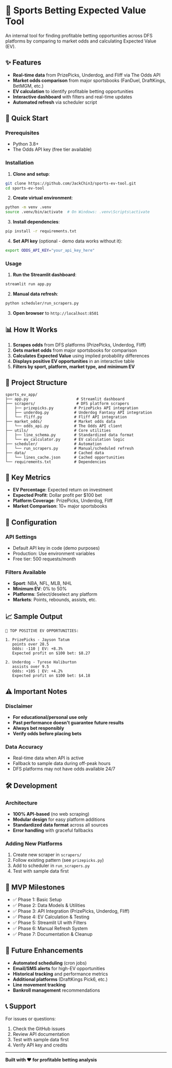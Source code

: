 # 🎯 Sports Betting Expected Value Tool

An internal tool for finding profitable betting opportunities across DFS platforms by comparing to market odds and calculating Expected Value (EV).

## ✨ Features

- **Real-time data** from PrizePicks, Underdog, and Fliff via The Odds API
- **Market odds comparison** from major sportsbooks (FanDuel, DraftKings, BetMGM, etc.)
- **EV calculation** to identify profitable betting opportunities
- **Interactive dashboard** with filters and real-time updates
- **Automated refresh** via scheduler script

## 🚀 Quick Start

### Prerequisites
- Python 3.8+
- The Odds API key (free tier available)

### Installation

1. **Clone and setup**:
```bash
git clone https://github.com/JackChin3/sports-ev-tool.git
cd sports-ev-tool
```

2. **Create virtual environment**:
```bash
python -m venv .venv
source .venv/bin/activate  # On Windows: .venv\Scripts\activate
```

3. **Install dependencies**:
```bash
pip install -r requirements.txt
```

4. **Set API key** (optional - demo data works without it):
```bash
export ODDS_API_KEY="your_api_key_here"
```

### Usage

1. **Run the Streamlit dashboard**:
```bash
streamlit run app.py
```

2. **Manual data refresh**:
```bash
python scheduler/run_scrapers.py
```

3. **Open browser** to `http://localhost:8501`

## 📊 How It Works

1. **Scrapes odds** from DFS platforms (PrizePicks, Underdog, Fliff)
2. **Gets market odds** from major sportsbooks for comparison
3. **Calculates Expected Value** using implied probability differences
4. **Displays positive EV opportunities** in an interactive table
5. **Filters by sport, platform, market type, and minimum EV**

## 📁 Project Structure

```
sports_ev_app/
├── app.py                     # Streamlit dashboard
├── scrapers/                  # DFS platform scrapers
│   ├── prizepicks.py         # PrizePicks API integration
│   ├── underdog.py           # Underdog Fantasy API integration
│   └── fliff.py              # Fliff API integration
├── market_odds/              # Market odds data
│   └── odds_api.py           # The Odds API client
├── utils/                    # Core utilities
│   ├── line_schema.py        # Standardized data format
│   └── ev_calculator.py      # EV calculation logic
├── scheduler/                # Automation
│   └── run_scrapers.py       # Manual/scheduled refresh
├── data/                     # Cached data
│   └── lines_cache.json      # Cached opportunities
└── requirements.txt          # Dependencies
```

## 🎯 Key Metrics

- **EV Percentage**: Expected return on investment
- **Expected Profit**: Dollar profit per $100 bet
- **Platform Coverage**: PrizePicks, Underdog, Fliff
- **Market Comparison**: 10+ major sportsbooks

## 🔧 Configuration

### API Settings
- Default API key in code (demo purposes)
- Production: Use environment variables
- Free tier: 500 requests/month

### Filters Available
- **Sport**: NBA, NFL, MLB, NHL
- **Minimum EV**: 0% to 50%
- **Platforms**: Select/deselect any platform
- **Markets**: Points, rebounds, assists, etc.

## 📈 Sample Output

```
🚀 TOP POSITIVE EV OPPORTUNITIES:

1. PrizePicks - Jayson Tatum
   points over 28.5
   Odds: -110 | EV: +8.3%
   Expected profit on $100 bet: $8.27

2. Underdog - Tyrese Haliburton  
   assists over 9.5
   Odds: +105 | EV: +4.2%
   Expected profit on $100 bet: $4.18
```

## ⚠️ Important Notes

### Disclaimer
- **For educational/personal use only**
- **Past performance doesn't guarantee future results**
- **Always bet responsibly**
- **Verify odds before placing bets**

### Data Accuracy
- Real-time data when API is active
- Fallback to sample data during off-peak hours
- DFS platforms may not have odds available 24/7

## 🛠️ Development

### Architecture
- **100% API-based** (no web scraping)
- **Modular design** for easy platform additions
- **Standardized data format** across all sources
- **Error handling** with graceful fallbacks

### Adding New Platforms
1. Create new scraper in `scrapers/`
2. Follow existing pattern (see `prizepicks.py`)
3. Add to scheduler in `run_scrapers.py`
4. Test with sample data first

## 📝 MVP Milestones

- ✅ Phase 1: Basic Setup
- ✅ Phase 2: Data Models & Utilities  
- ✅ Phase 3: API Integration (PrizePicks, Underdog, Fliff)
- ✅ Phase 4: EV Calculation & Testing
- ✅ Phase 5: Streamlit UI with Filters
- ✅ Phase 6: Manual Refresh System
- ✅ Phase 7: Documentation & Cleanup

## 🔮 Future Enhancements

- **Automated scheduling** (cron jobs)
- **Email/SMS alerts** for high-EV opportunities  
- **Historical tracking** and performance metrics
- **Additional platforms** (DraftKings Pick6, etc.)
- **Line movement tracking**
- **Bankroll management** recommendations

## 📞 Support

For issues or questions:
1. Check the GitHub issues
2. Review API documentation
3. Test with sample data first
4. Verify API key and credits

---

**Built with ❤️ for profitable betting analysis** 